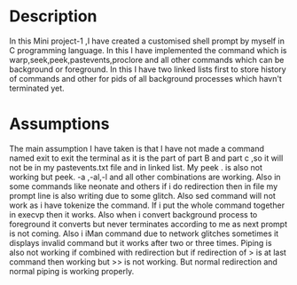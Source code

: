 # Description
In this Mini project-1 ,I have created a customised shell prompt by myself in C programming language.
In this I have implemented the command which is warp,seek,peek,pastevents,proclore and all other commands which can be background or foreground. In this I have two linked lists first to store history of commands and other for pids of all background processes which havn't terminated yet.
# Assumptions
The main assumption I have taken is that I have not made a command named exit to exit the terminal as it is the part of part B and part c ,so it will not be in my pastevents.txt file and in linked list.
My peek . is also not working but peek. -a ,-al,-l and all other combinations are working.
Also in some commands like neonate and others if i do redirection then in file my prompt line is also writing due to some glitch.
Also sed command will not work as i have tokenize the command. If i put the whole command together in execvp then it works.
Also when i convert background process to foreground it converts but never terminates according to me as next prompt is not coming.
Also i iMan command due to network glitches sometimes it displays invalid command but it works after two or three times.
Piping is also not working if combined with redirection but if redirection of > is at last command then working but >> is not working. But normal redirection and normal piping is working properly.